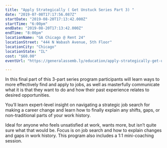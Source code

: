 ```yaml
---
title: "Apply Strategically ( Get Unstuck Series Part 3) "
date: "2019-07-08T17:17:56.087Z"
startDate: "2019-08-20T17:13:42.000Z"
startTime: "6:00pm"
endDate: "2019-08-20T17:13:42.000Z"
endTime: "8:00pm"
locationName: "GA Chicago @ Rent 24"
locationStreet: "444 N Wabash Avenue, 5th Floor"
locationCity: "Chicago"
locationState: "IL"
cost: "$60.00"
eventUrl: "https://generalassemb.ly/education/apply-strategically-get-unstuck-series-part-3/chicago/77658"

---
```


In this final part of this 3-part series program participants will learn ways to more effectively find and apply to jobs, as well as masterfully communicate what it is that they want to do and how their past experience relates to desired opportunities.

You’ll learn expert-level insight on navigating a strategic job search for making a career change and learn how to finally explain any shifts, gaps, or non-traditional parts of your work history.

Ideal for anyone who feels unsatisfied at work, wants more, but isn’t quite sure what that would be. Focus is on job search and how to explain changes and gaps in work history. This program also includes a 1:1 mini-coaching session.

